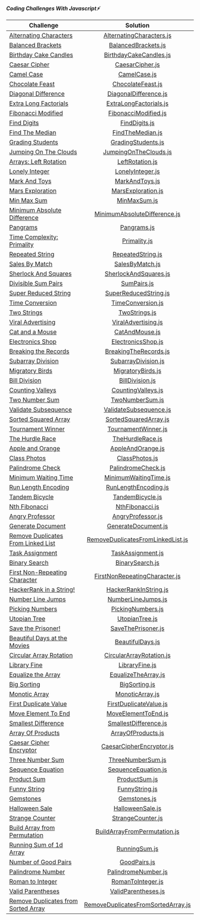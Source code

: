 ***Coding Challenges With Javascript⚡️***

| Challenge                                                                                                            |                                                                                            Solution                                                                                             |
|----------------------------------------------------------------------------------------------------------------------|:-----------------------------------------------------------------------------------------------------------------------------------------------------------------------------------------------:| 
| [Alternating Characters](https://www.hackerrank.com/challenges/alternating-characters/problem?h_r=internal-search)   |                                         [AlternatingCharacters.js](https://github.com/esrasen9/algo-challenges-js/blob/master/AlternatingCharacters.js)                                         |
| [Balanced Brackets](https://www.hackerrank.com/challenges/balanced-brackets/problem?h_r=internal-search)             |                                              [BalancedBrackets.js](https://github.com/esrasen9/algo-challenges-js/blob/master/BalancedBrackets.js)                                              | 
| [Birthday Cake Candles](https://www.hackerrank.com/challenges/birthday-cake-candles/problem?h_r=internal-search)     |                                           [BirthdayCakeCandles.js](https://github.com/esrasen9/algo-challenges-js/blob/master/BirthdayCakeCandles.js)                                           |
| [Caesar Cipher](https://www.hackerrank.com/challenges/caesar-cipher-1/problem)                                       |                                                  [CaesarCipher.js](https://github.com/esrasen9/algo-challenges-js/blob/master/CaesarCipher.js)                                                  |
| [Camel Case](https://www.hackerrank.com/challenges/camelcase/problem)                                                |                                                     [CamelCase.js](https://github.com/esrasen9/algo-challenges-js/blob/master/CamelCase.js)                                                     |
| [Chocolate Feast](https://www.hackerrank.com/challenges/chocolate-feast/problem)                                     |                                                [ChocolateFeast.js](https://github.com/esrasen9/algo-challenges-js/blob/master/ChocolateFeast.js)                                                |
| [Diagonal Difference](https://www.hackerrank.com/challenges/diagonal-difference/problem)                             |                                            [DiagonalDifference.js](https://github.com/esrasen9/algo-challenges-js/blob/master/DiagonalDifference.js)                                            |
| [Extra Long Factorials](https://www.hackerrank.com/challenges/extra-long-factorials/problem)                         |                                           [ExtraLongFactorials.js](https://github.com/esrasen9/algo-challenges-js/blob/master/ExtraLongFactorials.js)                                           |
| [Fibonacci Modified](https://www.hackerrank.com/challenges/fibonacci-modified/problem)                               |                                             [FibonacciModified.js](https://github.com/esrasen9/algo-challenges-js/blob/master/FibonacciModified.js)                                             |
| [Find Digits](https://www.hackerrank.com/challenges/find-digits/problem)                                             |                                                    [FindDigits.js](https://github.com/esrasen9/algo-challenges-js/blob/master/FindDigits.js)                                                    |
| [Find The Median](https://www.hackerrank.com/challenges/find-the-median/problem)                                     |                                                 [FindTheMedian.js](https://github.com/esrasen9/algo-challenges-js/blob/master/FindTheMedian.js)                                                 |
| [Grading Students](https://www.hackerrank.com/challenges/three-month-preparation-kit-grading/problem)                |                                               [GradingStudents.js](https://github.com/esrasen9/algo-challenges-js/blob/master/GradingStudents.js)                                               |
| [Jumping On The Clouds](https://www.hackerrank.com/challenges/jumping-on-the-clouds/problem)                         |                                            [JumpingOnTheClouds.js](https://github.com/esrasen9/algo-challenges-js/blob/master/JumpingOnTheClouds.js)                                            |
| [Arrays: Left Rotation](https://www.hackerrank.com/challenges/ctci-array-left-rotation/problem)                      |                                                  [LeftRotation.js](https://github.com/esrasen9/algo-challenges-js/blob/master/LeftRotation.js)                                                  |
| [Lonely Integer](https://www.hackerrank.com/challenges/ctci-lonely-integer/problem)                                  |                                                 [LonelyInteger.js](https://github.com/esrasen9/algo-challenges-js/blob/master/LonelyInteger.js)                                                 |
| [Mark And Toys](https://www.hackerrank.com/challenges/mark-and-toys/problem)                                         |                                                   [MarkAndToys.js](https://github.com/esrasen9/algo-challenges-js/blob/master/MarkAndToys.js)                                                   |
| [Mars Exploration](https://www.hackerrank.com/challenges/mars-exploration/problem)                                   |                                               [MarsExploration.js](https://github.com/esrasen9/algo-challenges-js/blob/master/MarsExploration.js)                                               |
| [Min Max Sum](https://www.hackerrank.com/challenges/mini-max-sum/problem)                                            |                                                     [MinMaxSum.js](https://github.com/esrasen9/algo-challenges-js/blob/master/MinMaxSum.js)                                                     |
| [Minimum Absolute Difference](https://www.hackerrank.com/challenges/minimum-absolute-difference-in-an-array/problem) |                                     [MinimumAbsoluteDifference.js](https://github.com/esrasen9/algo-challenges-js/blob/master/MinimumAbsoluteDifference.js)                                     |
| [Pangrams](https://www.hackerrank.com/challenges/pangrams/problem)                                                   |                                                      [Pangrams.js](https://github.com/esrasen9/algo-challenges-js/blob/master/Pangrams.js)                                                      |
| [Time Complexity: Primality](https://www.hackerrank.com/challenges/ctci-big-o/problem)                               |                                                     [Primality.js](https://github.com/esrasen9/algo-challenges-js/blob/master/Primality.js)                                                     |
| [Repeated String](https://www.hackerrank.com/challenges/repeated-string/problem)                                     |                                                [RepeatedString.js](https://github.com/esrasen9/algo-challenges-js/blob/master/RepeatedString.js)                                                |
| [Sales By Match](https://www.hackerrank.com/challenges/sock-merchant/problem)                                        |                                                  [SalesByMatch.js](https://github.com/esrasen9/algo-challenges-js/blob/master/SalesByMatch.js)                                                  |
| [Sherlock And Squares](https://www.hackerrank.com/challenges/sherlock-and-squares/problem)                           |                                            [SherlockAndSquares.js](https://github.com/esrasen9/algo-challenges-js/blob/master/SherlockAndSquares.js)                                            |
| [Divisible Sum Pairs](https://www.hackerrank.com/challenges/divisible-sum-pairs/problem)                             |                                                      [SumPairs.js](https://github.com/esrasen9/algo-challenges-js/blob/master/SumPairs.js)                                                      |
| [Super Reduced String](https://www.hackerrank.com/challenges/reduced-string/problem)                                 |                                            [SuperReducedString.js](https://github.com/esrasen9/algo-challenges-js/blob/master/SuperReducedString.js)                                            |
| [Time Conversion](https://www.hackerrank.com/challenges/time-conversion/problem)                                     |                                                [TimeConversion.js](https://github.com/esrasen9/algo-challenges-js/blob/master/TimeConversion.js)                                                |
| [Two Strings](https://www.hackerrank.com/challenges/two-strings/problem)                                             |                                                    [TwoStrings.js](https://github.com/esrasen9/algo-challenges-js/blob/master/TwoStrings.js)                                                    |
| [Viral Advertising](https://www.hackerrank.com/challenges/strange-advertising/problem)                               |                                              [ViralAdvertising.js](https://github.com/esrasen9/algo-challenges-js/blob/master/ViralAdvertising.js)                                              |
| [Cat and a Mouse](https://www.hackerrank.com/challenges/cats-and-a-mouse/problem)                                    |                                                   [CatAndMouse.js](https://github.com/esrasen9/algo-challenges-js/blob/master/CatAndMouse.js)                                                   |
| [Electronics Shop](https://www.hackerrank.com/challenges/electronics-shop/problem)                                   |                                               [ElectronicsShop.js](https://github.com/esrasen9/algo-challenges-js/blob/master/ElectronicsShop.js)                                               |
| [Breaking the Records](https://www.hackerrank.com/challenges/breaking-best-and-worst-records/problem)                |                                            [BreakingTheRecords.js](https://github.com/esrasen9/algo-challenges-js/blob/master/BreakingTheRecords.js)                                            |
| [Subarray Division](https://www.hackerrank.com/challenges/the-birthday-bar/problem)                                  |                                              [SubarrayDivision.js](https://github.com/esrasen9/algo-challenges-js/blob/master/SubarrayDivision.js)                                              |
| [Migratory Birds](https://www.hackerrank.com/challenges/migratory-birds/problem)                                     |                                                [MigratoryBirds.js](https://github.com/esrasen9/algo-challenges-js/blob/master/MigratoryBirds.js)                                                |
| [Bill Division](https://www.hackerrank.com/challenges/bon-appetit/problem)                                           |                                                  [BillDivision.js](https://github.com/esrasen9/algo-challenges-js/blob/master/BillDivision.js)                                                  |
| [Counting Valleys](https://www.hackerrank.com/challenges/counting-valleys/problem)                                   |                                               [CountingValleys.js](https://github.com/esrasen9/algo-challenges-js/blob/master/CountingValleys.js)                                               |
| [Two Number Sum](https://www.algoexpert.io/questions/Two%20Number%20Sum)                                             |                                                  [TwoNumberSum.js](https://github.com/esrasen9/algo-challenges-js/blob/master/TwoNumberSum.js)                                                  |
| [Validate Subsequence](https://www.algoexpert.io/questions/Validate%20Subsequence)                                   |                                           [ValidateSubsequence.js](https://github.com/esrasen9/algo-challenges-js/blob/master/ValidateSubsequence.js)                                           |
| [Sorted Squared Array](https://www.algoexpert.io/questions/Sorted%20Squared%20Array)                                 |                                            [SortedSquaredArray.js](https://github.com/esrasen9/algo-challenges-js/blob/master/SortedSquaredArray.js)                                            |
| [Tournament Winner](https://www.algoexpert.io/questions/Tournament%20Winner)                                         |                                              [TournamentWinner.js](https://github.com/esrasen9/algo-challenges-js/blob/master/TournamentWinner.js)                                              |
| [The Hurdle Race](https://www.hackerrank.com/challenges/the-hurdle-race/problem)                                     |                                                 [TheHurdleRace.js](https://github.com/esrasen9/algo-challenges-js/blob/master/TheHurdleRace.js)                                                 |
| [Apple and Orange](https://www.hackerrank.com/challenges/apple-and-orange/problem)                                   |                                                [AppleAndOrange.js](https://github.com/esrasen9/algo-challenges-js/blob/master/AppleAndOrange.js)                                                |
| [Class Photos](https://www.algoexpert.io/questions/Class%20Photos)                                                   |                                                   [ClassPhotos.js](https://github.com/esrasen9/algo-challenges-js/blob/master/ClassPhotos.js)                                                   | 
| [Palindrome Check](https://www.algoexpert.io/questions/Palindrome%20Check)                                           |                                               [PalindromeCheck.js](https://github.com/esrasen9/algo-challenges-js/blob/master/PalindromeCheck.js)                                               |
| [Minimum Waiting Time](https://www.algoexpert.io/questions/Minimum%20Waiting%20Time)                                 |                                            [MinimumWaitingTime.js](https://github.com/esrasen9/algo-challenges-js/blob/master/MinimumWaitingTime.js)                                            |
| [Run Length Encoding](https://www.algoexpert.io/questions/Run-Length%20Encoding)                                     |                                             [RunLengthEncoding.js](https://github.com/esrasen9/algo-challenges-js/blob/master/RunLengthEncoding.js)                                             |
| [Tandem Bicycle](https://www.algoexpert.io/questions/Tandem%20Bicycle)                                               |                                                 [TandemBicycle.js](https://github.com/esrasen9/algo-challenges-js/blob/master/TandemBicycle.js)                                                 |
| [Nth Fibonacci](https://www.algoexpert.io/questions/Nth%20Fibonacci)                                                 |                                                  [NthFibonacci.js](https://github.com/esrasen9/algo-challenges-js/blob/master/NthFibonacci.js)                                                  |
| [Angry Professor](https://www.hackerrank.com/challenges/angry-professor/problem)                                     |                                                [AngryProfessor.js](https://github.com/esrasen9/algo-challenges-js/blob/master/AngryProfessor.js)                                                |
| [Generate Document](https://www.algoexpert.io/questions/Generate%20Document)                                         |                                              [GenerateDocument.js](https://github.com/esrasen9/algo-challenges-js/blob/master/GenerateDocument.js)                                              |
| [Remove Duplicates From Linked List](https://www.algoexpert.io/questions/Remove%20Duplicates%20From%20Linked%20List) |                                [RemoveDuplicatesFromLinkedList.js](https://github.com/esrasen9/algo-challenges-js/blob/master/RemoveDuplicatesFromLinkedList.js)                                | 
| [Task Assignment](https://www.algoexpert.io/questions/Task%20Assignment)                                             |                                                [TaskAssignment.js](https://github.com/esrasen9/algo-challenges-js/blob/master/TaskAssignment.js)                                                |
| [Binary Search](https://www.algoexpert.io/questions/Binary%20Search)                                                 |                                                  [BinarySearch.js](https://github.com/esrasen9/algo-challenges-js/blob/master/BinarySearch.js)                                                  |
| [First Non-Repeating Character](https://www.algoexpert.io/questions/First%20Non-Repeating%20Character)               |                                    [FirstNonRepeatingCharacter.js](https://github.com/esrasen9/algo-challenges-js/blob/master/FirstNonRepeatingCharacter.js)                                    |
| [HackerRank in a String!](https://www.hackerrank.com/challenges/hackerrank-in-a-string/problem?isFullScreen=false)   |                                            [HackerRankInString.js](https://github.com/esrasen9/algo-challenges-js/blob/master/HackerRankInString.js)                                            |
| [Number Line Jumps](https://www.hackerrank.com/challenges/kangaroo/problem)                                          |                                               [NumberLineJumps.js](https://github.com/esrasen9/algo-challenges-js/blob/master/NumberLineJumps.js)                                               |
| [Picking Numbers](https://www.hackerrank.com/challenges/picking-numbers/problem?isFullScreen=false)                  |                                                [PickingNumbers.js](https://github.com/esrasen9/algo-challenges-js/blob/master/PickingNumbers.js)                                                |                                                                
| [Utopian Tree](https://www.hackerrank.com/challenges/utopian-tree/problem?isFullScreen=false)                        |                                                   [UtopianTree.js](https://github.com/esrasen9/algo-challenges-js/blob/master/UtopianTree.js)                                                   |
| [Save the Prisoner!](https://www.hackerrank.com/challenges/save-the-prisoner/problem?isFullScreen=false)             |                                               [SaveThePrisoner.js](https://github.com/esrasen9/algo-challenges-js/blob/master/SaveThePrisoner.js)                                               |                                                                
| [Beautiful Days at the Movies](https://www.hackerrank.com/challenges/beautiful-days-at-the-movies/problem)           |                                                 [BeautifulDays.js](https://github.com/esrasen9/algo-challenges-js/blob/master/BeautifulDays.js)                                                 |
| [Circular Array Rotation](https://www.hackerrank.com/challenges/circular-array-rotation/problem)                     |                                         [CircularArrayRotation.js](https://github.com/esrasen9/algo-challenges-js/blob/master/CircularArrayRotation.js)                                         |
| [Library Fine](https://www.hackerrank.com/challenges/library-fine/problem)                                           |                                                   [LibraryFine.js](https://github.com/esrasen9/algo-challenges-js/blob/master/LibraryFine.js)                                                   |
| [Equalize the Array](https://www.hackerrank.com/challenges/equality-in-a-array/problem)                              |                                              [EqualizeTheArray.js](https://github.com/esrasen9/algo-challenges-js/blob/master/EqualizeTheArray.js)                                              |
| [Big Sorting](https://www.hackerrank.com/challenges/big-sorting/problem)                                             |                                                    [BigSorting.js](https://github.com/esrasen9/algo-challenges-js/blob/master/BigSorting.js)                                                    |
| [Monotic Array](https://www.algoexpert.io/questions/Monotonic%20Array)                                               |                                                  [MonoticArray.js](https://github.com/esrasen9/algo-challenges-js/blob/master/MonoticArray.js)                                                  |
| [First Duplicate Value](https://www.algoexpert.io/questions/First%20Duplicate%20Value)                               |                                           [FirstDuplicateValue.js](https://github.com/esrasen9/algo-challenges-js/blob/master/FirstDuplicateValue.js)                                           |
| [Move Element To End](https://www.algoexpert.io/questions/Move%20Element%20To%20End)                                 |                                              [MoveElementToEnd.js](https://github.com/esrasen9/algo-challenges-js/blob/master/MoveElementToEnd.js)                                              |                                                    
| [Smallest Difference](https://www.algoexpert.io/questions/Smallest%20Difference)                                     |                                            [SmallestDifference.js](https://github.com/esrasen9/algo-challenges-js/blob/master/SmallestDifference.js)                                            |
| [Array Of Products](https://www.algoexpert.io/questions/Array%20Of%20Products)                                       |                                               [ArrayOfProducts.js](https://github.com/esrasen9/algo-challenges-js/blob/master/ArrayOfProducts.js)                                               |
| [Caesar Cipher Encryptor](https://www.algoexpert.io/questions/Caesar%20Cipher%20Encryptor)                           |                                         [CaesarCipherEncryptor.js](https://github.com/esrasen9/algo-challenges-js/blob/master/CaesarCipherEncryptor.js)                                         |                                                    
| [Three Number Sum](https://www.algoexpert.io/questions/Three%20Number%20Sum)                                         |                                                [ThreeNumberSum.js](https://github.com/esrasen9/algo-challenges-js/blob/master/ThreeNumberSum.js)                                                |                                                       
| [Sequence Equation](https://www.hackerrank.com/challenges/permutation-equation/problem)                              |                                              [SequenceEquation.js](https://github.com/esrasen9/algo-challenges-js/blob/master/SequenceEquation.js)                                              |
| [Product Sum](https://www.algoexpert.io/questions/Product%20Sum)                                                     |                                                    [ProductSum.js](https://github.com/esrasen9/algo-challenges-js/blob/master/ProductSum.js)                                                    |                                                                
| [Funny String](https://www.hackerrank.com/challenges/funny-string/problem)                                           |                                                   [FunnyString.js](https://github.com/esrasen9/algo-challenges-js/blob/master/FunnyString.js)                                                   |
| [Gemstones](https://www.hackerrank.com/challenges/gem-stones/problem)                                                |                                                     [Gemstones.js](https://github.com/esrasen9/algo-challenges-js/blob/master/Gemstones.js)                                                     |
| [Halloween Sale](https://www.hackerrank.com/challenges/halloween-sale/problem)                                       |                                                 [HalloweenSale.js](https://github.com/esrasen9/algo-challenges-js/blob/master/HalloweenSale.js)                                                 |
| [Strange Counter](https://www.hackerrank.com/challenges/strange-code/problem)                                        |                                                [StrangeCounter.js](https://github.com/esrasen9/algo-challenges-js/blob/master/StrangeCounter.js)                                                |
| [Build Array from Permutation](https://leetcode.com/problems/build-array-from-permutation/)                          |                                     [BuildArrayFromPermutation.js](https://github.com/esrasen9/algo-challenges-js/blob/master/BuildArrayFromPermutation.js)                                     |                                                                 |
| [Running Sum of 1d Array](https://leetcode.com/problems/running-sum-of-1d-array/)                                    |                                                    [RunningSum.js](https://github.com/esrasen9/algo-challenges-js/blob/master/RunningSum.js)                                                    
| [Number of Good Pairs](https://leetcode.com/problems/number-of-good-pairs/)                                          |                                                     [GoodPairs.js](https://github.com/esrasen9/algo-challenges-js/blob/master/GoodPairs.js)                                                     |                                                                |
| [Palindrome Number](https://leetcode.com/problems/palindrome-number/)                                                |                                              [PalindromeNumber.js](https://github.com/esrasen9/algo-challenges-js/blob/master/PalindromeNumber.js)                                              |                                                                |
| [Roman to Integer](https://leetcode.com/problems/roman-to-integer/)                                                  |                                                [RomanToInteger.js](https://github.com/esrasen9/algo-challenges-js/blob/master/RomanToInteger.js)                                                |
| [Valid Parentheses](https://leetcode.com/problems/valid-parentheses/)                                                |                                              [ValidParentheses.js](https://github.com/esrasen9/algo-challenges-js/blob/master/ValidParentheses.js)                                              |                                                      
| [Remove Duplicates from Sorted Array](https://leetcode.com/problems/remove-duplicates-from-sorted-array)             |                               [RemoveDuplicatesFromSortedArray.js](https://github.com/esrasen9/algo-challenges-js/blob/master/RemoveDuplicatesFromSortedArray.js)                               |